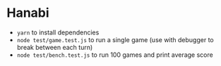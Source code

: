 # Hanabi

- `yarn` to install dependencies
- `node test/game.test.js` to run a single game (use with debugger to break between each turn)
- `node test/bench.test.js` to run 100 games and print average score
